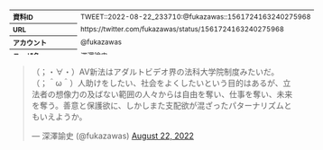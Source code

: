 <table style="font-size: 9pt; width: 610px; margin-bottom: 20px; height: 80px;">
<tbody>
    <tr>
        <th align=left>資料ID</th>
        <td align=left>TWEET::2022-08-22_233710:@fukazawas::1561724163240275968</td>
    </tr>
    <tr>
        <th align=left>URL</th>
        <td align=left>https://twitter.com/fukazawas/status/1561724163240275968</td>
    </tr>
    <tr>
        <th align=left>アカウント</th>
        <td align=left>@fukazawas</td>
    </tr>
    <tr>
        <th align=left>ユーザ名</th>
        <td align=left>深澤諭史</td>
    </tr>
    <tr>
        <th align=left>ツイートの記録日時</th>
        <td align=left>created_at 2022-08-24_0906</td>
    </tr>
</tbody>
</table>
<blockquote class="twitter-tweet" data-width="450"  data-lang="ja"><p lang="ja" dir="ltr">（；・∀・）AV新法はアダルトビデオ界の法科大学院制度みたいだ。<br>（；＾ω＾）人助けをしたい、社会をよくしたいという目的はあるが、立法者の想像力の及ばない範囲の人々からは自由を奪い、仕事を奪い、未来を奪う。善意と保護欲に、しかしまた支配欲が混ざったパターナリズムともいえようか。</p>&mdash; 深澤諭史 (@fukazawas) <a href="https://twitter.com/fukazawas/status/1561724163240275968?ref_src=twsrc%5Etfw">August 22, 2022</a></blockquote>
<script async src="https://platform.twitter.com/widgets.js" charset="utf-8"></script>


